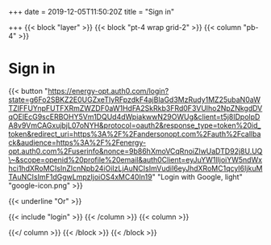 +++
date = 2019-12-05T11:50:20Z
title = "Sign in"

+++
{{< block "layer" >}}
{{< block "pt-4 wrap grid-2" >}}
{{< column "pb-4" >}}

# Sign in

{{< button "https://energy-opt.auth0.com/login?state=g6Fo2SBKZ2E0UGZxeTIyRFpzdkF4ajBlaGd3MzRudy1MZ25ubaN0aWTZIFFUYnpFUTFXRmZWZDF0aW1HdFA2SkRkb3FRd0F3VUlho2NpZNkgdDVqOElEcG9scERBOHY5Vm1DQUd4dWpiakwwN29OWUg&client=t5j8IDpolpDA8v9VmCAGxujbjL07oNYH&protocol=oauth2&response_type=token%20id_token&redirect_uri=https%3A%2F%2Fandersonopt.com%2Fauth%2Fcallback&audience=https%3A%2F%2Fenergy-opt.auth0.com%2Fuserinfo&nonce=9b86hXmoVCqRnoiZlwUaDTD92j8U.UQ\~&scope=openid%20profile%20email&auth0Client=eyJuYW1lIjoiYW5ndWxhci1hdXRoMCIsInZlcnNpb24iOiIzLjAuNCIsImVudiI6eyJhdXRoMC1qcyI6IjkuMTAuNCIsImF1dGgwLmpzIjoiOS4xMC40In19" "Login with Google, light" "google-icon.png" >}}

{{< underline "Or" >}}

{{< include "login" >}}
{{< /column >}}
{{< column >}}

{{</ column >}}
{{< /block >}}
{{< /block >}}